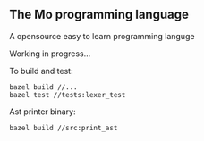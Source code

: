 ## The Mo programming language

A opensource easy to learn programming languge

Working in progress...

To build and test:

```
bazel build //...
bazel test //tests:lexer_test
```

Ast printer binary:

```
bazel build //src:print_ast
